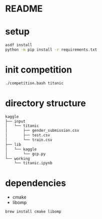 # README

# setup

```sh
asdf install
python -m pip install -r requirements.txt
```

# init competition

```sh
./competition.bash titanic
```

# directory structure

```sh
kaggle
├── input
│   └── titanic
│       ├── gender_submission.csv
│       ├── test.csv
│       └── train.csv
├── lib
│   └── kaggle
│       └── gcp.py
└── working
    └── titanic.ipynb
```

# dependencies

- cmake
- libomp

```sh
brew install cmake libomp
```
